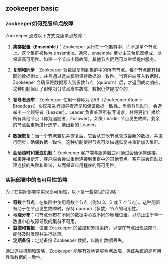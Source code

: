 ## zookeeper basic


### zookeeper如何克服单点故障

Zookeeper 通过以下方式克服单点故障：

1. **集群配置（Ensemble）**：Zookeeper 运行在一个集群中，而不是单个节点上。这个集群被称为 ensemble。通常，ensemble 至少由三台机器组成，以保证高可用性。如果一个节点出现故障，其他节点仍然可以继续提供服务。

2. **复制和同步**：Zookeeper 将数据复制到集群中的所有节点。每个节点都有相同的数据副本，并且通过选举机制保持数据的一致性。当客户端写入数据时，Zookeeper 会确保将数据写入到多数节点（quorum）后，才返回成功响应。这种机制保证了即使部分节点发生故障，数据仍然是安全的。

3. **领导者选举**：Zookeeper 使用一种称为 ZAB（Zookeeper Atomic Broadcast）协议来进行领导者选举和保证数据一致性。当集群启动时，会选举出一个领导者（Leader）。Leader 负责处理所有写请求，并将更新广播给所有其他节点（称为追随者，Follower）。如果 Leader 节点发生故障，剩余的节点会重新进行选举，选出新的 Leader。

4. **数据恢复**：当一个节点宕机并恢复后，它会从其他节点获取最新的数据，并进行同步，确保数据一致性。这种机制使得节点可以快速恢复并重新加入集群。

5. **会话超时和重连机制**：Zookeeper 客户端与服务器之间通过会话保持连接。如果连接断开，客户端会尝试重新连接到集群中的其他节点。客户端会自动处理连接的失败和重试，从而保证应用程序的高可用性。

### 实际部署中的高可用性策略

为了在实际部署中实现高可用性，以下是一些常见的策略：

- **奇数个节点**：在集群中使用奇数个节点（例如 3、5 或 7 个节点）。这种配置有助于在节点发生故障时，保持 quorum（多数）节点的可用性。
- **地理分布**：将节点分布在不同的数据中心或不同的地理位置，以防止由于单一数据中心故障导致的集群不可用。
- **监控和警报**：设置 Zookeeper 的监控和警报系统，以便在节点出现故障时，能够及时发现并进行处理。
- **定期备份**：定期备份 Zookeeper 数据，以防止数据丢失。

通过这些机制和策略，Zookeeper 能够有效地克服单点故障，保证系统的高可用性和数据的一致性。